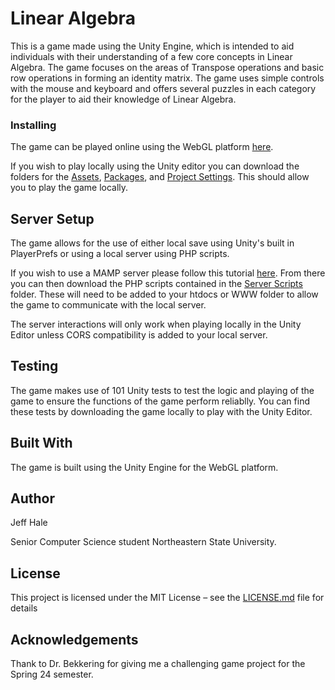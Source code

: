 # Linear Algebra
This is a game made using the Unity Engine, which is intended to aid individuals with their understanding of a few core concepts in Linear Algebra.
The game focuses on the areas of Transpose operations and basic row operations in forming an identity matrix. The game uses simple controls with the mouse and keyboard and offers several puzzles
in each category for the player to aid their knowledge of Linear Algebra.

### Installing
The game can be played online using the WebGL platform [here](https://karnieasada.github.io/GameProgramming/).

If you wish to play locally using the Unity editor you can download the folders for the [Assets](Assets), [Packages](Packages), and [Project Settings](ProjectSettings). This should allow
you to play the game locally.

## Server Setup
The game allows for the use of either local save using Unity's built in PlayerPrefs or using a local server using PHP scripts.

If you wish to use a MAMP server please follow this tutorial [here](https://www.youtube.com/watch?v=N0CPgBrjpl8&ab_channel=QVisible).
From there you can then download the PHP scripts contained in the [Server Scripts](ServerScripts) folder. These will need to be added
to your htdocs or WWW folder to allow the game to communicate with the local server.

The server interactions will only work when playing locally in the Unity Editor unless CORS compatibility is added to your local server.

## Testing
The game makes use of 101 Unity tests to test the logic and playing of the game to ensure the functions of the game perform reliablly.
You can find these tests by downloading the game locally to play with the Unity Editor.

## Built With
The game is built using the Unity Engine for the WebGL platform.

## Author
Jeff Hale

Senior Computer Science student Northeastern State University.

## License
This project is licensed under the MIT License – see the [LICENSE.md](LICENSE) file for details 

## Acknowledgements
Thank to Dr. Bekkering for giving me a challenging game project for the Spring 24 semester.
